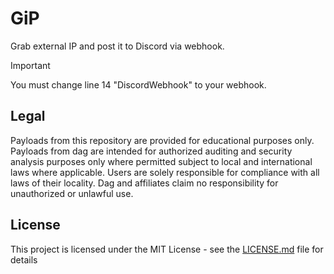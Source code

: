 # GiP
Grab external IP and post it to Discord via webhook.

> [!IMPORTANT]
> You must change line 14 "DiscordWebhook" to your webhook.

## Legal
Payloads from this repository are provided for educational purposes only. Payloads from dag are intended for authorized auditing and security analysis purposes only where permitted subject to local and international laws where applicable. Users are solely responsible for compliance with all laws of their locality. Dag and affiliates claim no responsibility for unauthorized or unlawful use.

## License
This project is licensed under the MIT License - see the [LICENSE.md](LICENSE.md) file for details
